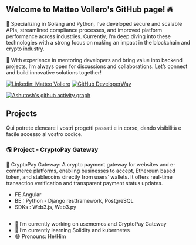 ## Welcome to Matteo Vollero's GitHub page! 🔥

🔧 Specializing in Golang and Python, I’ve developed secure and scalable APIs, streamlined compliance processes, and improved platform performance across industries. Currently, I’m deep diving into these technologies with a strong focus on making an impact in the blockchain and crypto industry.

💬 With experience in mentoring developers and bring value into backend projects, I’m always open for discussions and collaborations. Let’s connect and build innovative solutions together!

[![Linkedin: Matteo Vollero](https://img.shields.io/badge/-MatteoVollero-blue?style=flat-square&logo=Linkedin&logoColor=white&link=https://www.linkedin.com/company/developerway/)](https://www.linkedin.com/in/matteo-vollero-9a1346200/)
[![GitHub DeveloperWay](https://img.shields.io/github/followers/monkeymatt0?label=follow&style=social)](https://github.com/monkeymatt0)

[![Ashutosh's github activity graph](https://github-readme-activity-graph.vercel.app/graph?username=monkeymatt0&theme=github-compact)](https://github.com/monkeymatt0/github-readme-activity-graph)

## Projects

Qui potrete elencare i vostri progetti passati e in corso, dando visibilità e facile accesso al vostro codice.

### 🌎 Project - CryptoPay Gateway

🚀 CryptoPay Gateway:
A crypto payment gateway for websites and e-commerce platforms, enabling businesses to accept, Ethereum based token, and stablecoins directly from users’ wallets. It offers real-time transaction verification and transparent payment status updates.

- FE Angular
- BE : Python - Django restframework, PostgreSQL
- SDKs : Web3.js, Web3.py

##

- 🔭 I’m currently working on usememos and CryptoPay Gateway
- 🌱 I’m currently learning Solidity and kubernetes
- 😄 Pronouns: He/Him

<!--
**DeveloperWayIT/DeveloperWayIT** is a ✨ _special_ ✨ repository because its `README.md` (this file) appears on your GitHub profile.

Here are some ideas to get you started:

- 🤔 I’m looking for help with ...
- 💬 Ask me about ...
- 📫 How to reach me: ...
- 😄 Pronouns: ...
- ⚡ Fun fact: ...

### 💸 Project [🍴Forked Repo ](<!-- Inserisci qui il link alla repository)

Breve descrizione del progetto, della dimensione del team e delle funzionalità. Scrivilo come se stessi facendo un pitch per un business.
#### Tech stack:

- FE Website & mobile app: Esempi di tech stack
- BE : Esempi di tech stack

@remind : Add this to CryptoPay when you have it up and running
[💻Live Version](<!-- Inserisci qui il link alla versione deployata) [📄 Repo]( Inserisci qui il link alla repository)

-->
